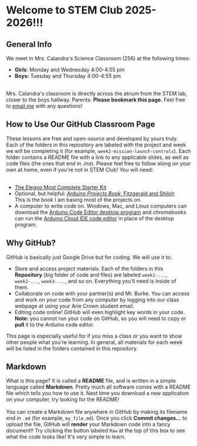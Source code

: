 # Welcome to STEM Club 2025-2026!!!

## General Info
We meet in Mrs. Calandra's Science Classroom (256) at the following times:<ul>
<li><b>Girls</b>: Monday and Wednesday 4:00-4:55 pm</li>
<li><b>Boys:</b> Tuesday and Thursday 4:00-4:55 pm</li>
</ul>
<br>
Mrs. Calandra's classroom is directly across the atrium from the STEM lab, closer to the boys hallway.
Parents: <b>Please bookmark this page.</b> Feel free to <a href="mailto:aburke@ariecrown.org">email me</a>
 with any questions!



## How to Use Our GitHub Classroom Page
These lessons are free and open-source and developed by yours truly. Each of the folders in this repository are labeled with the project and week we will be completing it (for example, <code>week2-mission-launch-controls</code>). Each folder contains a README file with a link to any applicable slides, as well as code files (the ones that end in <i>.ino</i>). Please feel free to follow along on your own at home, even if you're not in STEM Club! You will need:
<br><br>
<ul><li><a href="https://www.amazon.com/EL-KIT-001-Project-Complete-Starter-Tutorial/dp/B01CZTLHGE/ref=sr_1_1?crid=2F9XM34HB2I1U&dib=eyJ2IjoiMSJ9.mZ64xWPEYV5jxuInUAX0ri5lHi0YqZR9lOaIhkzAoPej-_xK8JTzr9RIQ9gWK6l3K670dpBJyUMmWIznraoe3CgIMsdColstLMwvG6w1mywRTuoXaeL42-9bMXEZS2RVQ8Ur4hAjJOGxWJsKWl_hQ72cXibCzBrzFagwm6uzmtrxVsVmA1JjDKablxVGf7WGg5h-zfKgkWWa9XpOjZtBDYoM98jI4O7XaIw3dVZ-q8Q.sYtSK_yT3LKZrryPY0N5VjBHR6IOhinn1-Bzs0My4Pk&dib_tag=se&keywords=elegoo+most+complete+starter+kit&qid=1761519509&sprefix=elegoo+most+com%2Caps%2C226&sr=8-1">The Elegoo Most Complete Starter Kit</a></li>
<li>Optional, but helpful: <a href="http://archive.org/details/arduino_projects_book"><i>Arduino Projects Book</i>, Fitzgerald and Shiloh</li></a> This is the book I am basing most of the projects on.</li>
<li>A computer to write code on. Windows, Mac, and Linux computers can download the <a href="https://www.arduino.cc/en/software/">Arduino Code Editor desktop program</a> and chromebooks can run the <a href="https://app.arduino.cc/sketches?custom_banner=cloud_banner">Arduino Cloud IDE code editor</a> in place of the desktop program.</li>
</ul>


## Why GitHub?
GitHub is basically just Google Drive but for coding. We will use it to: <ul>
<li>Store and access project materials. Each of the folders in this <b>Repository</b> (big folder of code and files) are labeled <code>week1-...</code>, <code>week2-...</code>, <code>week3-...</code>, and so on. Everything you'll need is inside of them.</li>
<li>Collaborate on code with your partner(s) and Mr. Burke. You can access and work on your code from any computer by logging into our class webpage at <https://classroom.github.com/classrooms/238337690-ac-stem-club-classroom> using your Arie Crown student email.</li>
<li>Editing code online! GitHub will even highlight key words in your code. <b>Note:</b> you cannot run your code on GitHub, so you will need to copy or <b>pull</b> it to the Arduino code editor.</li>
</ul>
This page is especially useful for if you miss a class or you want to show other people what you're learning. In general, all materials for each week will be listed in the folders contained in this repository.

  
## Markdown
What is this page? It is called a <b>README</b> file, and is written in a simple language called <b>Markdown</b>. Pretty much all software comes with a README file which tells you how to use it. Next time you download a new application on your computer, try looking for the README!
<br><br>
You can create a Markdown file anywhere in GitHub by making its filename end in <code>.md</code> (for example, <code>my_file.md</code>). Once you click <b>Commit changes...</b> to upload the file, GitHub will <b>render</b> your Markdown code into a fancy document!! Try clicking the button labeled <code>Raw</code> at the top of this box to see what the code looks like! It's very simple to learn.
